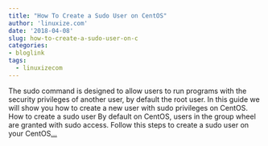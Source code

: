 ```yaml
---
title: "How To Create a Sudo User on CentOS"
author: 'linuxize.com'
date: '2018-04-08'
slug: how-to-create-a-sudo-user-on-c
categories:
- bloglink
tags:
  - linuxizecom
---
```


The sudo command is designed to allow users to run programs with the security privileges of another user, by default the root user. In this guide we will show you how to create a new user with sudo privileges on CentOS. How to create a sudo user By default on CentOS, users in the group wheel are granted with sudo access. Follow this steps to create a sudo user on your CentOS[... <i class="fas fa-external-link-alt"></i>](https://linuxize.com/post/create-a-sudo-user-on-centos/)

